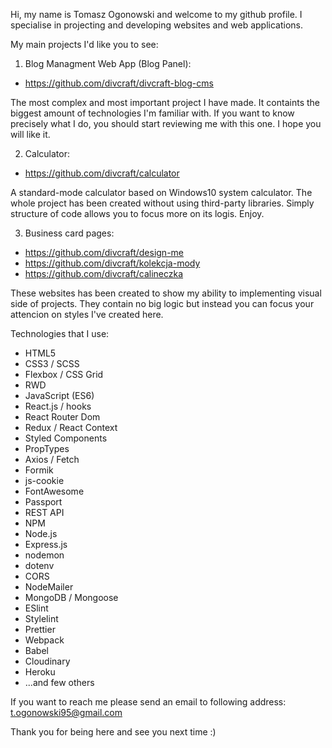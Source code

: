 Hi, my name is Tomasz Ogonowski and welcome to my github profile.
I specialise in projecting and developing websites and web applications.


My main projects I'd like you to see:


1. Blog Managment Web App (Blog Panel):
  - https://github.com/divcraft/divcraft-blog-cms

The most complex and most important project I have made. It containts the biggest amount of technologies I'm familiar with. If you want to know precisely what I do, you should start reviewing me with this one. I hope you will like it.


2. Calculator:
  - https://github.com/divcraft/calculator

A standard-mode calculator based on Windows10 system calculator. The whole project has been created without using third-party libraries. Simply structure of code allows you to focus more on its logis. Enjoy.


3. Business card pages:
  - https://github.com/divcraft/design-me
  - https://github.com/divcraft/kolekcja-mody
  - https://github.com/divcraft/calineczka


These websites has been created to show my ability to implementing visual side of projects. They contain no big logic but instead you can focus your attencion on styles I've created here.

Technologies that I use:

  - HTML5
  - CSS3 / SCSS
  - Flexbox / CSS Grid
  - RWD
  - JavaScript (ES6)
  - React.js / hooks
  - React Router Dom
  - Redux / React Context
  - Styled Components
  - PropTypes
  - Axios / Fetch
  - Formik
  - js-cookie
  - FontAwesome
  - Passport
  - REST API
  - NPM
  - Node.js
  - Express.js
  - nodemon
  - dotenv
  - CORS
  - NodeMailer
  - MongoDB / Mongoose
  - ESlint
  - Stylelint
  - Prettier
  - Webpack
  - Babel
  - Cloudinary
  - Heroku
  - ...and few others


If you want to reach me please send an email to following address: t.ogonowski95@gmail.com

Thank you for being here and see you next time :) 
